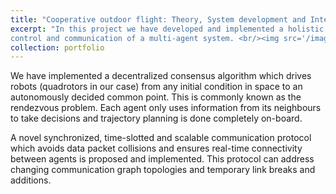 ```yaml
---
title: "Cooperative outdoor flight: Theory, System development and Integration"
excerpt: "In this project we have developed and implemented a holistic system architecture capable of handling
control and communication of a multi-agent system. <br/><img src='/images/500x300.png'>"
collection: portfolio
---
```


We have implemented a decentralized consensus algorithm which drives robots (quadrotors in our case) from any initial condition in space to an autonomously decided common point. This is commonly known as the rendezvous problem. Each agent only uses information from its neighbours to take decisions and trajectory planning is done completely on-board.

A novel synchronized, time-slotted and scalable communication protocol which avoids data packet collisions and ensures real-time connectivity between agents is proposed and implemented. This protocol can address changing communication graph topologies and temporary link breaks and additions.
